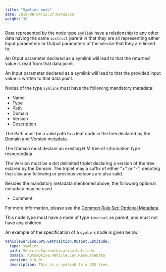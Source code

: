 ```yaml
---
title: "Symlink node"
date: 2019-08-04T12:37:03+02:00
weight: 30
---
```


Data represented by the node type `symlink` have a relationship to any other data having the same `iostruct` parent in that they are all representing either
Input parameters or Output parameters of the service that they are linked to.

An Otput parameter declared as a symlink will lead to that the returned value is read from that data point. 

An Input parameter declared as a symlink will lead to that the provided input value is written to that data point.

Nodes of the type `symlink` must have the following mandatory metadata:
- Name
- Type
- Path
- Domain
- Version
- Description

The Path must be a valid path to a leaf node in the tree declared by the Domain and Version metadata.

The Domain must declare an existing HIM tree of information type resourcedata.

The Version must be a dot delimited triplet declaring a version of the tree eclared by the Domain.
The triplet may a suffix of either "+" or "-", denoting that also any following or previous versions are also valid.

Besides the mandatory metadata mentioned above, the following optional metadata may be used
- Comment

For more information, please see the [Common Rule Set: Optional Metadata](/hierarchical_information_model/common_rule_set/basics#optional-metadata).

This node type must have a node of type `iostruct` as parent, and must not have any children.

An example of the specification of a `symlink` node is given below.

```YAML
VehicleService.GPS.GetPosition.Output.Latitude:
  type: symlink
  path: Vehicle.CurrentLocation.Latitude
  domain: Automotive.Vehicle.Car.ResourceData
  version: 3.0.0+
  description: This is a symlink to a VSS tree.
```
